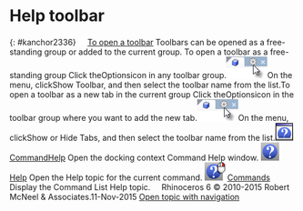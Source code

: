 ---
---


# Help toolbar
{: #kanchor2336}
 [![images/transparent.gif](images/transparent.gif)To open a toolbar](javascript:void(0);) Toolbars can be opened as a free-standing group or added to the current group.
To open a toolbar as a free-standing group
Click theOptionsicon in any toolbar group.![images/toolbar-howtoopen.png](images/toolbar-howtoopen.png)On the menu, clickShow Toolbar, and then select the toolbar name from the list.To open a toolbar as a new tab in the current group
Click theOptionsicon in the toolbar group where you want to add the new tab.![images/toolbar-howtoopen.png](images/toolbar-howtoopen.png)On the menu, clickShow or Hide Tabs, and then select the toolbar name from the list.![images/commandhelp.png](images/commandhelp.png) [CommandHelp](help.html#commandhelp) 
Open the docking context Command Help window.
![images/help.png](images/help.png) [Help](help.html) 
Open the Help topic for the current command.
![images/commands.png](images/commands.png) [Commands](commands.html) 
Display the Command List Help topic.
&#160;
&#160;
Rhinoceros 6 © 2010-2015 Robert McNeel &amp; Associates.11-Nov-2015
 [Open topic with navigation](help-toolbar.html) 

